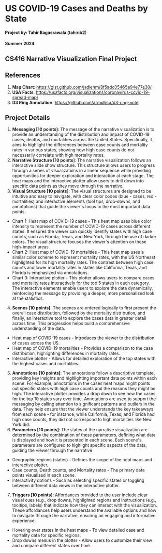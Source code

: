 # US COVID-19 Cases and Deaths by State
#### Project by: Tahir Bagasrawala (tahirib2)
#### Summer 2024

## CS416 Narrative Visualization Final Project

## References
1. **Map Chart**: https://gist.github.com/jadiehm/8f5adc05465a94e77e30/
2. **USA Facts**: https://usafacts.org/visualizations/coronavirus-covid-19-spread-map/
3. **D3 Ring Annotation**: https://github.com/armollica/d3-ring-note

## Project Details

1. **Messaging [10 points]**: The message of the narrative visualization is to provide an understanding of the distribution and impact of COVID-19 cases, deaths, and mortalities across the United States. Specifically, it aims to highlight the differences between case counts and mortality rates in various states, showing how high case counts do not necessarily correlate with high mortality rates. 
2. **Narrative Structure [10 points]**: The narrative visualization follows an interactive slide show structure. This structure allows users to progress through a series of visualizations in a linear sequence while providing opportunities for deeper exploration and interaction at each stage. The heat maps and the interactive plotter allow users to drill down into specific data points as they move through the narrative.
3. **Visual Structure [10 points]**: The visual structures are designed to be intuitive and easy to navigate, with clear color codes (blue - cases, red - mortalities) and interactive elements (tool tips, drop-downs, and annotations) that guide the viewer's focus to the most important data points.
  - Chart 1: Heat map of COVID-19 cases - This heat map uses blue color intensity to represent the number of COVID-19 cases across different states. It ensures the viewer can quickly identify states with high case counts, such as Florida, Texas, and New York, through the use of darker colors. The visual structure focuses the viewer's attention on these high-impact areas.
  - Chart 2: Heat map of COVID-19 mortalities - This heat map uses a similar color scheme to represent mortality rates, with the US Northeast highlighted for its high mortality rates. The contrast between high case counts and lower mortality rates in states like California, Texas, and Florida is emphasized via annotations.
  - Chart 3: Interactive plotter - This plotter allows users to compare cases and mortality rates interactively for the top 5 states in each category. The interactive elements enable users to explore the data dynamically, reinforcing the message by providing a deeper, more personalized look at the statistics.
4. **Scenes [10 points]**: The scenes are ordered logically to first present the overall case distribution, followed by the mortality distribution, and finally, an interactive tool to explore the cases data in greater detail across time. This progression helps build a comprehensive understanding of the data.
  - Heat map of COVID-19 cases - Introduces the viewer to the distribution of cases across the US.
  - Heat map of COVID-19 mortalities - Provides a comparison to the case distribution, highlighting differences in mortality rates.
  - Interactive plotter - Allows for detailed exploration of the top states with the highest cases and mortalities.
5. **Annotations [10 points]**: The annotations follow a descriptive template, providing key insights and highlighting important data points within each scene. For example, annotations in the cases heat maps might points out specific states with high case counts and the reasons they might be high. The interactive plotter provides a drop down to see how the cases for the top 10 states vary over time. Annotations are used to support the messaging by calling attention to significant patterns and outliers in the data. They help ensure that the viewer understands the key takeaways from each scene - for instance, while California, Texas, and Florida had high case counts, they did not correspond to high mortalities like New York did. 
6. **Parameters [10 points]**: The states of the narrative visualization are determined by the combination of these parameters, defining what data is displayed and how it is presented in each scene. Each scene's parameters are configured to highlight specific aspects of the data, guiding the viewer through the narrative
  - Geographic regions (states) - Defines the scope of the heat maps and interactive plotter.
  - Case counts, Death counts, and Mortality rates - The primary data points visualized in each scene.
  - Interactivity options - Such as selecting specific states or toggling between different data views in the interactive plotter.
7. **Triggers [10 points]**: Affordances provided to the user include clear visual cues (e.g., drop downs, highlighted regions and instructions (e.g., tooltips, labels) that indicate how they can interact with the visualization. These affordances help users understand the available options and how to navigate through the narrative, ensuring an engaging and informative experience.
- Hovering over states in the heat maps - To view detailed case and mortality data for specific regions.
- Drop downs menus in the plotter - Allow users to customize their view and compare different states over time.

